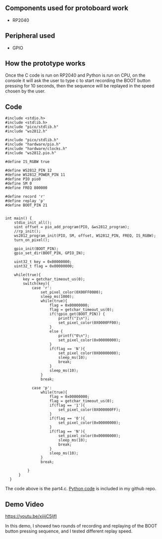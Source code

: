 ## Components used for protoboard work

- RP2040

## Peripheral used

- GPIO

## How the prototype works

Once the C code is run on RP2040 and Python is run on CPU, on the console it will ask the user to type c to start recording the BOOT button pressing for 10 seconds, then the sequence will be replayed in the speed chosen by the user.

## Code

    #include <stdio.h>
    #include <stdlib.h>
    #include "pico/stdlib.h"
    #include "ws2812.h"

    #include "pico/stdlib.h"
    #include "hardware/pio.h"
    #include "hardware/clocks.h"
    #include "ws2812.pio.h"

    #define IS_RGBW true

    #define WS2812_PIN 12
    #define WS2812_POWER_PIN 11
    #define PIO pio0
    #define SM 0
    #define FREQ 800000

    #define record 'r'
    #define replay 'p'
    #define BOOT_PIN 21


    int main() {
        stdio_init_all();
        uint offset = pio_add_program(PIO, &ws2812_program);
        //rp_init();
        ws2812_program_init(PIO, SM, offset, WS2812_PIN, FREQ, IS_RGBW);
        turn_on_pixel();

        gpio_init(BOOT_PIN);
        gpio_set_dir(BOOT_PIN, GPIO_IN);

        uint32_t key = 0x00000000;
        uint32_t flag = 0x00000000;

        while(true){
            key = getchar_timeout_us(0);
            switch(key){
                case 'r':
                    set_pixel_color(0X00FF0000);
                    sleep_ms(1000);
                    while(true){
                        flag = 0x00000000;
                        flag = getchar_timeout_us(0);
                        if(!gpio_get(BOOT_PIN)) {
                            printf("1\n");
                            set_pixel_color(0X0000FF00);
                        } 
                        else {
                            printf("0\n");
                            set_pixel_color(0x00000000);
                        }
                        if(flag == 'N'){
                            set_pixel_color(0X00000000);
                            sleep_ms(10);
                            break;
                        }
                        sleep_ms(10); 
                    }
                    break;
                
                case 'p':
                    while(true){
                        flag = 0x00000000;
                        flag = getchar_timeout_us(0);
                        if(flag == '1'){
                            set_pixel_color(0X000000FF);
                        }
                        if(flag == '0'){
                            set_pixel_color(0x00000000);
                        }
                        if(flag == 'N'){
                            set_pixel_color(0x00000000);
                            sleep_ms(10);
                            break;
                        }
                        sleep_ms(10);
                    }
                    break;

              }
          }
      }


The code above is the part4.c. [Python code](https://github.com/ZhijingY/ese5190-2022-lab2b-esp/blob/main/lab/04_slow_motion/part_4.py) is included in my github repo.


## Demo Video

https://youtu.be/xjiijC5IjfI

In this demo, I showed two rounds of recording and replaying of the BOOT button pressing sequence, and I tested different replay speed.

